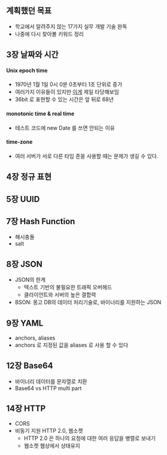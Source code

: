 ## 계획했던 목표
- 학교에서 알려주지 않는 17가지 실무 개발 기술 완독
- 나중에 다시 찾아볼 키워드 정리

## 3장 날짜와 시간
#### Unix epoch time
- 1970년 1월 1일 0시 0분 0초부터 1초 단위로 증가
- 여러가지 이유들이 있지만 [이게](https://stackoverflow.com/questions/1090869/why-is-1-1-1970-the-epoch-time) 제일 타당해보임
- 36bit 로 표현할 수 있는 시간은 앞 뒤로 68년

#### monotonic time & real time
- 테스트 코드에 new Date 를 쓰면 안되는 이유 

#### time-zone
- 여러 서버가 서로 다른 타임 존을 사용할 때는 문제가 생길 수 있다.

## 4장 정규 표현

## 5장 UUID

## 7장 Hash Function
- 해시충돌
- salt

## 8장 JSON
- JSON의 한계
  - 텍스트 기반의 불필요한 트래픽 오버헤드
  - 클라이언트와 서버의 높은 결합력
- BSON: 몽고 DB의 데이터 처리기술로, 바이너리를 지원하는 JSON 

## 9장 YAML
- anchors, aliases
- anchors 로 지정된 값을 aliases 로 사용 할 수 있다

## 12장 Base64
- 바이너리 데이터를 문자열로 치환
- Base64 vs HTTP multi part


## 14장 HTTP
- CORS
- 비동기 지원 HTTP 2.0, 웹소켓
  - HTTP 2.0 은 하나의 요청에 대한 여러 응답을 병렬로 보내기
  - 웹소켓 웹상에서 상태유지